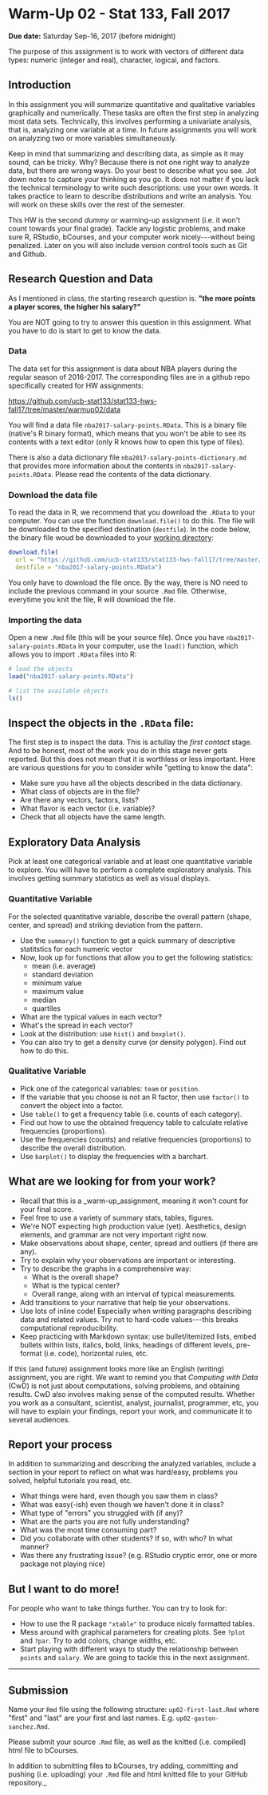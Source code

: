 Warm-Up 02 - Stat 133, Fall 2017
================

**Due date:** Saturday Sep-16, 2017 (before midnight)

The purpose of this assignment is to work with vectors of different data types: numeric (integer and real), character, logical, and factors.

Introduction
------------

In this assignment you will summarize quantitative and qualitative variables graphically and numerically. These tasks are often the first step in analyzing most data sets. Technically, this involves performing a univariate analysis, that is, analyzing one variable at a time. In future assignments you will work on analyzing two or more variables simultaneously.

Keep in mind that summarizing and describing data, as simple as it may sound, can be tricky. Why? Because there is not one right way to analyze data, but there are wrong ways. Do your best to describe what you see. Jot down notes to capture your thinking as you go. It does not matter if you lack the technical terminology to write such descriptions: use your own words. It takes practice to learn to describe distributions and write an analysis. You will work on these skills over the rest of the semester.

This HW is the second *dummy* or warming-up assignment (i.e. it won't count towards your final grade). Tackle any logistic problems, and make sure R, RStudio, bCourses, and your computer work nicely---without being penalized. Later on you will also include version control tools such as Git and Github.

Research Question and Data
--------------------------

As I mentioned in class, the starting research question is: **"the more points a player scores, the higher his salary?"**

You are NOT going to try to answer this question in this assignment. What you have to do is start to get to know the data.

### Data

The data set for this assignment is data about NBA players during the regular season of 2016-2017. The corresponding files are in a github repo specifically created for HW assignments:

<https://github.com/ucb-stat133/stat133-hws-fall17/tree/master/warmup02/data>

You will find a data file `nba2017-salary-points.RData`. This is a binary file (native's R binary format), which means that you won't be able to see its contents with a text editor (only R knows how to open this type of files).

There is also a data dictionary file `nba2017-salary-points-dictionary.md` that provides more information about the contents in `nba2017-salary-points.RData`. Please read the contents of the data dictionary.

### Download the data file

To read the data in R, we recommend that you download the `.RData` to your computer. You can use the function `download.file()` to do this. The file will be downloaded to the specified destination (`destfile`). In the code below, the binary file woud be downloaded to your [working directory](https://www.computerhope.com/jargon/c/currentd.htm):

``` r
download.file(
  url = "https://github.com/ucb-stat133/stat133-hws-fall17/tree/master/warmup02/data",
  destfile = "nba2017-salary-points.RData")
```

You only have to download the file once. By the way, there is NO need to include the previous command in your source `.Rmd` file. Otherwise, everytime you knit the file, R will download the file.

### Importing the data

Open a new `.Rmd` file (this will be your source file). Once you have `nba2017-salary-points.RData` in your computer, use the `load()` function, which allows you to import `.RData` files into R:

``` r
# load the objects
load("nba2017-salary-points.RData")

# list the available objects
ls()
```

Inspect the objects in the `.RData` file:
-----------------------------------------

The first step is to inspect the data. This is actullay the *first contact* stage. And to be honest, most of the work you do in this stage never gets reported. But this does not mean that it is worthless or less important. Here are various questions for you to consider while "getting to know the data":

-   Make sure you have all the objects described in the data dictionary.
-   What class of objects are in the file?
-   Are there any vectors, factors, lists?
-   What flavor is each vector (i.e. variable)?
-   Check that all objects have the same length.

Exploratory Data Analysis
-------------------------

Pick at least one categorical variable and at least one quantitative variable to explore. You willl have to perform a complete exploratory analysis. This involves getting summary statistics as well as visual displays.

### Quantitative Variable

For the selected quantitative variable, describe the overall pattern (shape, center, and spread) and striking deviation from the pattern.

-   Use the `summary()` function to get a quick summary of descriptive statitstics for each numeric vector
-   Now, look up for functions that allow you to get the following statistics:
    -   mean (i.e. average)
    -   standard deviation
    -   minimum value
    -   maximum value
    -   median
    -   quartiles
-   What are the typical values in each vector?
-   What's the spread in each vector?
-   Look at the distribution: use `hist()` and `boxplot()`.
-   You can also try to get a density curve (or density polygon). Find out how to do this.

### Qualitative Variable

-   Pick one of the categorical variables: `team` or `position`.
-   If the variable that you choose is not an R factor, then use `factor()` to convert the object into a factor.
-   Use `table()` to get a frequency table (i.e. counts of each category).
-   Find out how to use the obtained frequency table to calculate relative frequencies (proportions).
-   Use the frequencies (counts) and relative frequencies (proportions) to describe the overall distribution.
-   Use `barplot()` to display the frequencies with a barchart.

What are we looking for from your work?
---------------------------------------

-   Recall that this is a \_warm-up\_assignment, meaning it won't count for your final score.
-   Feel free to use a variety of summary stats, tables, figures.
-   We're NOT expecting high production value (yet). Aesthetics, design elements, and grammar are not very important right now.
-   Make observations about shape, center, spread and outliers (if there are any).
-   Try to explain why your observations are important or interesting.
-   Try to describe the graphs in a comprehensive way:
    -   What is the overall shape?
    -   What is the typical center?
    -   Overall range, along with an interval of typical measurements.
-   Add transitions to your narrative that help tie your observations.
-   Use lots of inline code! Especially when writing paragraphs describing data and related values. Try not to hard-code values---this breaks computational reproducibility.
-   Keep practicing with Markdown syntax: use bullet/itemized lists, embed bullets within lists, italics, bold, links, headings of different levels, pre-format (i.e. code), horizontal rules, etc.

If this (and future) assignment looks more like an English (writing) assignment, you are right. We want to remind you that *Computing with Data* (CwD) is not just about computations, solving problems, and obtaining results. CwD also involves making sense of the computed results. Whether you work as a consultant, scientist, analyst, journalist, programmer, etc, you will have to explain your findings, report your work, and communicate it to several audiences.

Report your process
-------------------

In addition to summarizing and describing the analyzed variables, include a section in your report to reflect on what was hard/easy, problems you solved, helpful tutorials you read, etc.

-   What things were hard, even though you saw them in class?
-   What was easy(-ish) even though we haven't done it in class?
-   What type of "errors" you struggled with (if any)?
-   What are the parts you are not fully understanding?
-   What was the most time consuming part?
-   Did you collaborate with other students? If so, with who? In what manner?
-   Was there any frustrating issue? (e.g. RStudio cryptic error, one or more package not playing nice)

But I want to do more!
----------------------

For people who want to take things further. You can try to look for:

-   How to use the R package `"xtable"` to produce nicely formatted tables.
-   Mess around with graphical parameters for creating plots. See `?plot` and `?par`. Try to add colors, change widths, etc.
-   Start playing with different ways to study the relationship between `points` and `salary`. We are going to tackle this in the next assignment.

------------------------------------------------------------------------

Submission
----------

Name your `Rmd` file using the following structure: `up02-first-last.Rmd` where "first" and "last" are your first and last names. E.g. `up02-gaston-sanchez.Rmd`.

Please submit your source `.Rmd` file, as well as the knitted (i.e. compiled) html file to bCourses.

In addition to submitting files to bCourses, try adding, committing and pushing (i.e. uploading) your `.Rmd` file and html knitted file to your GitHub repository.\_
